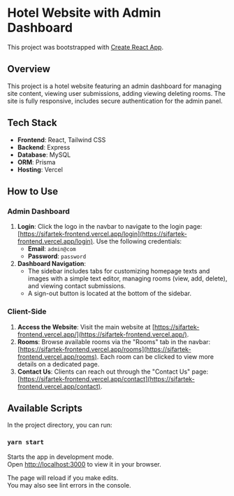 # Hotel Website with Admin Dashboard

This project was bootstrapped with [Create React App](https://github.com/facebook/create-react-app).

## Overview

This project is a hotel website featuring an admin dashboard for managing site content, viewing user submissions, adding viewing deleting rooms. The site is fully responsive, includes secure authentication for the admin panel.

## Tech Stack

- **Frontend**: React, Tailwind CSS
- **Backend**: Express
- **Database**: MySQL
- **ORM**: Prisma
- **Hosting**: Vercel

## How to Use

### Admin Dashboard

1. **Login**: Click the logo in the navbar to navigate to the login page: [https://sifartek-frontend.vercel.app/login](https://sifartek-frontend.vercel.app/login). Use the following credentials:
    - **Email**: `admin@com`
    - **Password**: `password`
2. **Dashboard Navigation**: 
    - The sidebar includes tabs for customizing homepage texts and images with a simple text editor, managing rooms (view, add, delete), and viewing contact submissions.
    - A sign-out button is located at the bottom of the sidebar.

### Client-Side

1. **Access the Website**: Visit the main website at [https://sifartek-frontend.vercel.app/](https://sifartek-frontend.vercel.app/).
2. **Rooms**: Browse available rooms via the "Rooms" tab in the navbar: [https://sifartek-frontend.vercel.app/rooms](https://sifartek-frontend.vercel.app/rooms). Each room can be clicked to view more details on a dedicated page.
3. **Contact Us**: Clients can reach out through the "Contact Us" page: [https://sifartek-frontend.vercel.app/contact](https://sifartek-frontend.vercel.app/contact).

## Available Scripts

In the project directory, you can run:

### `yarn start`

Starts the app in development mode.\
Open [http://localhost:3000](http://localhost:3000) to view it in your browser.

The page will reload if you make edits.\
You may also see lint errors in the console.

